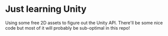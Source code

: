 # Just learning Unity

Using some free 2D assets to figure out the Unity API. There'll be some nice code but most of it will probably be sub-optimal in this repo!